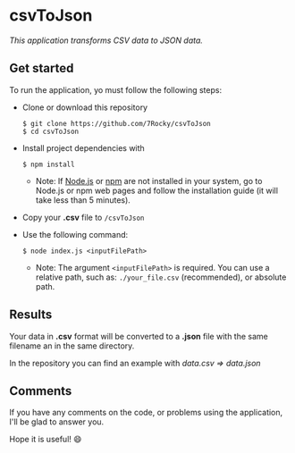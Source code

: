# csvToJson
_This application transforms CSV data to JSON data._

## Get started

To run the application, yo must follow the following steps:
* Clone or download this repository

  ```
  $ git clone https://github.com/7Rocky/csvToJson
  $ cd csvToJson
  ```
* Install project dependencies with
  ```
  $ npm install
  ```
  - Note: If [Node.js](https://nodejs.org/es/) or [npm](https://www.npmjs.com) are not installed in your system, go to Node.js or npm web pages and follow the installation guide (it will take less than 5 minutes).
* Copy your **.csv** file to `/csvToJson`
* Use the following command: 
  ```
  $ node index.js <inputFilePath>
  ```
  - Note: The argument `<inputFilePath>` is required. You can use a relative path, such as: `./your_file.csv` (recommended), or absolute path.

## Results
Your data in **.csv** format will be converted to a **.json** file with the same filename an in the same directory.

In the repository you can find an example with
*data.csv => data.json*

## Comments
If you have any comments on the code, or problems using the application, I'll be glad to answer you.

Hope it is useful! :smile:
